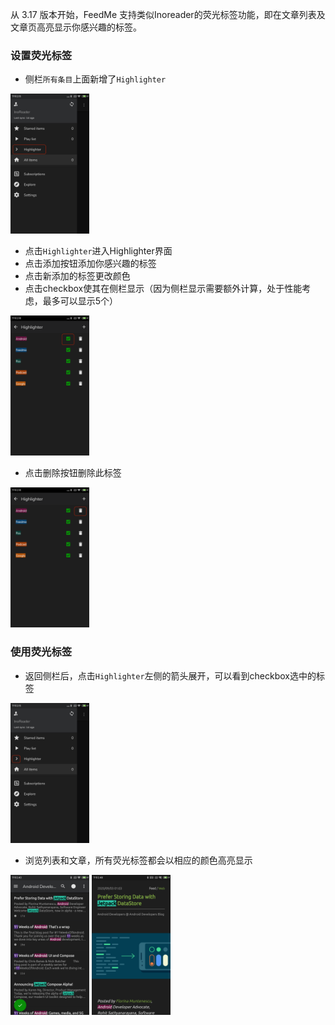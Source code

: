 从 3.17 版本开始，FeedMe 支持类似Inoreader的荧光标签功能，即在文章列表及文章页高亮显示你感兴趣的标签。

### 设置荧光标签
- 侧栏`所有条目`上面新增了`Highlighter`
<img src="https://github.com/seazon/FeedMe/blob/master/doc/en/imgs/highlighter_1.png" width="25%" height="25%" />

- 点击`Highlighter`进入Highlighter界面
- 点击添加按钮添加你感兴趣的标签
- 点击新添加的标签更改颜色
- 点击checkbox使其在侧栏显示（因为侧栏显示需要额外计算，处于性能考虑，最多可以显示5个）
<img src="https://github.com/seazon/FeedMe/blob/master/doc/en/imgs/highlighter_2.png" width="25%" height="25%" />

- 点击删除按钮删除此标签
<img src="https://github.com/seazon/FeedMe/blob/master/doc/en/imgs/highlighter_3.png" width="25%" height="25%" />

### 使用荧光标签
- 返回侧栏后，点击`Highlighter`左侧的箭头展开，可以看到checkbox选中的标签
<img src="https://github.com/seazon/FeedMe/blob/master/doc/en/imgs/highlighter_4.png" width="25%" height="25%" />

- 浏览列表和文章，所有荧光标签都会以相应的颜色高亮显示
<img src="https://github.com/seazon/FeedMe/blob/master/doc/en/imgs/highlighter_5.png" width="25%" height="25%" />
<img src="https://github.com/seazon/FeedMe/blob/master/doc/en/imgs/highlighter_6.png" width="25%" height="25%" />